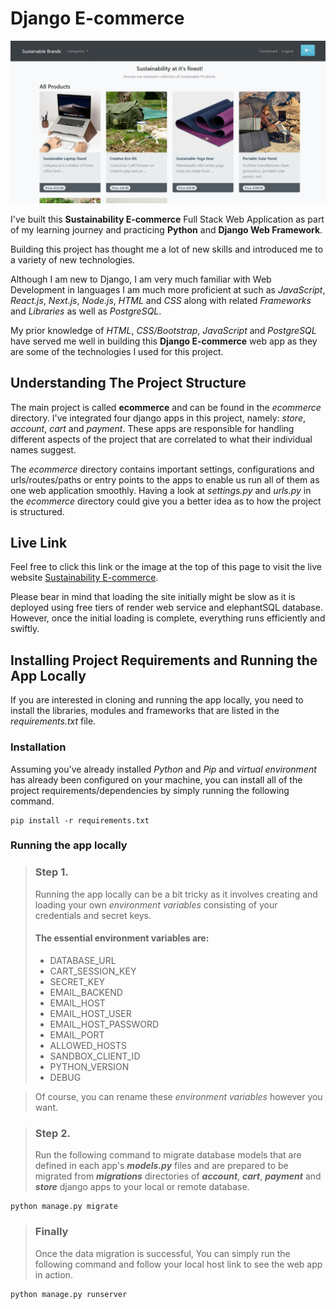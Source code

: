 # Django E-commerce

[![Screenshot of the storefront of the website.](/static/media/images/sustainability-ecommerce-screenshot.png)][Sustainability E-commerce website live link]

I've built this **Sustainability E-commerce** Full Stack Web Application as part of my learning journey and practicing **Python** and **Django Web Framework**.

Building this project has thought me a lot of new skills and introduced me to a variety of new technologies.

Although I am new to Django, I am very much familiar with Web Development in languages I am much more proficient at such as _JavaScript_, _React.js_, _Next.js_, _Node.js_, _HTML_ and _CSS_ along with related _Frameworks_ and _Libraries_ as well as _PostgreSQL_.

My prior knowledge of _HTML_, _CSS/Bootstrap_, _JavaScript_ and _PostgreSQL_ have served me well in building this **Django E-commerce** web app as they are some of the technologies I used for this project.

## Understanding The Project Structure

The main project is called **ecommerce** and can be found in the _ecommerce_ directory. I've integrated four django apps in this project, namely: _store_, _account_, _cart_ and _payment_. These apps are responsible for handling different aspects of the project that are correlated to what their individual names suggest.

The _ecommerce_ directory contains important settings, configurations and urls/routes/paths or entry points to the apps to enable us run all of them as one web application smoothly. Having a look at _settings.py_ and _urls.py_ in the _ecommerce_ directory could give you a better idea as to how the project is structured.

## Live Link

Feel free to click this link or the image at the top of this page to visit the live website [Sustainability E-commerce][Sustainability E-commerce website live link].


Please bear in mind that loading the site initially might be slow as it is deployed using free tiers of render web service and elephantSQL database. However, once the initial loading is complete, everything runs efficiently and swiftly.


## Installing Project Requirements and Running the App Locally

If you are interested in cloning and running the app locally, you need to install the libraries, modules and frameworks that are listed in the *requirements.txt* file.

### Installation

Assuming you've already installed *Python* and *Pip* and *virtual environment* has already been configured on your machine, you can install all of the project requirements/dependencies by simply running the following command.
```
pip install -r requirements.txt
```

### Running the app locally

> ### Step 1. 
> Running the app locally can be a bit tricky as it involves creating and loading your own *environment variables* consisting of your credentials and secret keys.
> #### The essential **environment variables** are:
> + DATABASE_URL
> + CART_SESSION_KEY
> + SECRET_KEY
> + EMAIL_BACKEND
> + EMAIL_HOST
> + EMAIL_HOST_USER
> + EMAIL_HOST_PASSWORD
> + EMAIL_PORT
> + ALLOWED_HOSTS
> + SANDBOX_CLIENT_ID
> + PYTHON_VERSION
> + DEBUG

> Of course, you can rename these *environment variables* however you want.

>### Step 2.
> Run the following command to migrate database models that are defined in each app's ***models.py*** files and are prepared to be migrated from ***migrations*** directories of ***account***, ***cart***, ***payment*** and ***store*** django apps to your local or remote database. 
```
python manage.py migrate
```

> ### Finally
> Once the data migration is successful, You can simply run the following command and follow your local host link to see the web app in action.
```
python manage.py runserver
```





[Sustainability E-commerce website live link]: https://sustainability-ecommerce.onrender.com/